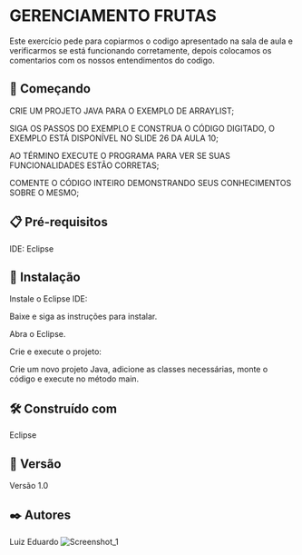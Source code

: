 # GERENCIAMENTO FRUTAS

Este exercício pede para copiarmos o codigo apresentado na sala de aula e verificarmos se está funcionando corretamente, depois colocamos os comentarios com os nossos entendimentos do codigo.

## 🚀 Começando
CRIE UM PROJETO JAVA PARA O EXEMPLO DE ARRAYLIST;

SIGA OS PASSOS DO EXEMPLO E CONSTRUA O CÓDIGO DIGITADO, O EXEMPLO ESTÁ DISPONÍVEL NO SLIDE 26 DA AULA 10;

AO TÉRMINO EXECUTE O PROGRAMA PARA VER SE SUAS FUNCIONALIDADES ESTÃO CORRETAS;

COMENTE O CÓDIGO INTEIRO DEMONSTRANDO SEUS CONHECIMENTOS SOBRE O MESMO;

## 📋 Pré-requisitos

IDE: Eclipse

## 🔧 Instalação

Instale o Eclipse IDE:

Baixe e siga as instruções para instalar.

Abra o Eclipse.

Crie e execute o projeto:

Crie um novo projeto Java, adicione as classes necessárias, monte o código e execute no método main.

## 🛠️ Construído com

Eclipse

## 📌 Versão

Versão 1.0

## ✒️ Autores

Luiz Eduardo
![Screenshot_1](https://github.com/user-attachments/assets/5c7441fd-153e-4373-9cf6-f239ef2b9b8d)

